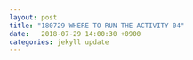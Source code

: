 ```yaml
---
layout: post
title: "180729 WHERE TO RUN THE ACTIVITY 04"
date:   2018-07-29 14:00:30 +0900
categories: jekyll update
---
```

